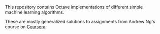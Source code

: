 This repository contains Octave implementations of different simple machine learning algorithms.

These are mostly generalized solutions to assignments from Andrew Ng's course on [Coursera](https://www.coursera.org/learn/machine-learning/).
